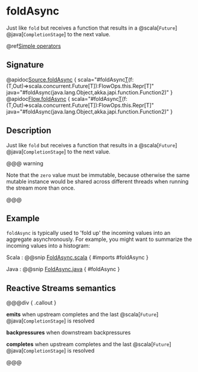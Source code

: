 # foldAsync

Just like `fold` but receives a function that results in a @scala[`Future`] @java[`CompletionStage`] to the next value.

@ref[Simple operators](../index.md#simple-operators)

## Signature

@apidoc[Source.foldAsync](Source) { scala="#foldAsync[T](zero:T)(f:(T,Out)=&gt;scala.concurrent.Future[T]):FlowOps.this.Repr[T]" java="#foldAsync(java.lang.Object,akka.japi.function.Function2)" }
@apidoc[Flow.foldAsync](Flow) { scala="#foldAsync[T](zero:T)(f:(T,Out)=&gt;scala.concurrent.Future[T]):FlowOps.this.Repr[T]" java="#foldAsync(java.lang.Object,akka.japi.function.Function2)" }

## Description

Just like `fold` but receives a function that results in a @scala[`Future`] @java[`CompletionStage`] to the next value.

@@@ warning

Note that the `zero` value must be immutable, because otherwise
the same mutable instance would be shared across different threads
when running the stream more than once.

@@@

## Example

`foldAsync` is typically used to 'fold up' the incoming values into an aggregate asynchronously. 
For example, you might want to summarize the incoming values into a histogram:

Scala
:   @@snip [FoldAsync.scala](/akka-docs/src/test/scala/docs/stream/operators/sourceorflow/FoldAsync.scala) { #imports #foldAsync }

Java
:   @@snip [FoldAsync.java](/akka-docs/src/test/java/jdocs/stream/operators/SourceOrFlow.java) { #foldAsync }

## Reactive Streams semantics

@@@div { .callout }

**emits** when upstream completes and the last @scala[`Future`] @java[`CompletionStage`] is resolved

**backpressures** when downstream backpressures

**completes** when upstream completes and the last @scala[`Future`] @java[`CompletionStage`] is resolved

@@@

